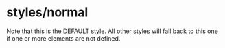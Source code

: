 # styles/normal

Note that this is the DEFAULT style. All other styles will fall back to this one if one or more elements are not defined.